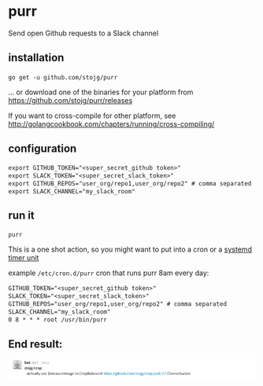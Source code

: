 # purr

Send open Github requests to a Slack channel

## installation

`go get -u github.com/stojg/purr`

... or download one of the binaries for your platform from https://github.com/stojg/purr/releases

If you want to cross-compile for other platform, see http://golangcookbook.com/chapters/running/cross-compiling/

## configuration

```
export GITHUB_TOKEN="<super_secret_github token>"
export SLACK_TOKEN="<super_secret_slack_token>"
export GITHUB_REPOS="user_org/repo1,user_org/repo2" # comma separated
export SLACK_CHANNEL="my_slack_room"
```

## run it

`purr`

This is a one shot action, so you might want to put into a cron or a [systemd timer unit](https://wiki.archlinux.org/index.php/Systemd/Timers)

example `/etc/cron.d/purr` cron that runs purr 8am every day:

```
GITHUB_TOKEN="<super_secret_github token>"
SLACK_TOKEN="<super_secret_slack_token>"
GITHUB_REPOS="user_org/repo1,user_org/repo2" # comma separated
SLACK_CHANNEL="my_slack_room"
0 8 * * * root /usr/bin/purr 
```

## End result:

![example.png](./_docs/example.png)
